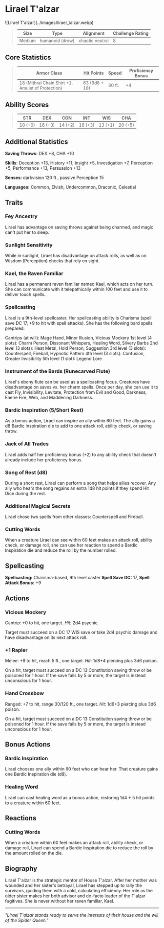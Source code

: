 # Lirael T'alzar

<link rel="stylesheet" href="../drow_theme.css">
![Lirael T'alzar](../images/lirael_talzar.webp)


> | **Size** | **Type** | **Alignment** | **Challenge Rating** |
> |----------|----------|---------------|----------------------|
> | Medium | humanoid (drow) | chaotic neutral | 8 |

## Core Statistics

> | **Armor Class** | **Hit Points** | **Speed** | **Proficiency Bonus** |
> |-----------------|----------------|-----------|------------------------|
> | 18 (Mithral Chain Shirt +1, Amulet of Protection) | 63 (9d8 + 18) | 30 ft. | +4 |

## Ability Scores

> | **STR** | **DEX** | **CON** | **INT** | **WIS** | **CHA** |
> |---------|---------|---------|---------|---------|---------|
> | 10 (+0) | 16 (+3) | 14 (+2) | 16 (+3) | 13 (+1) | 20 (+5) |

## Additional Statistics

**Saving Throws:** DEX +8, CHA +10

**Skills:** Deception +13, History +11, Insight +5, Investigation +7, Perception +5, Performance +13, Persuasion +13

**Senses:** darkvision 120 ft., passive Perception 15

**Languages:** Common, Elvish, Undercommon, Draconic, Celestial

## Traits

### Fey Ancestry
Lirael has advantage on saving throws against being charmed, and magic can't put her to sleep.

### Sunlight Sensitivity
While in sunlight, Lirael has disadvantage on attack rolls, as well as on Wisdom (Perception) checks that rely on sight.

### Kael, the Raven Familiar
Lirael has a permanent raven familiar named Kael, which acts on her turn. She can communicate with it telepathically within 100 feet and use it to deliver touch spells.

### Spellcasting
Lirael is a 9th-level spellcaster. Her spellcasting ability is Charisma (spell save DC 17, +9 to hit with spell attacks). She has the following bard spells prepared:

Cantrips (at will): Mage Hand, Minor Illusion, Vicious Mockery
1st level (4 slots): Charm Person, Dissonant Whispers, Healing Word, Silvery Barbs
2nd level (3 slots): Heat Metal, Hold Person, Suggestion
3rd level (3 slots): Counterspell, Fireball, Hypnotic Pattern
4th level (3 slots): Confusion, Greater Invisibility
5th level (1 slot): Legend Lore

### Instrument of the Bards (Runecarved Flute)
Lirael's ebony flute can be used as a spellcasting focus. Creatures have disadvantage on saves vs. her charm spells. Once per day, she can use it to cast Fly, Invisibility, Levitate, Protection from Evil and Good, Darkness, Faerie Fire, Web, and Maddening Darkness.

### Bardic Inspiration (5/Short Rest)
As a bonus action, Lirael can inspire an ally within 60 feet. The ally gains a d8 Bardic Inspiration die to add to one attack roll, ability check, or saving throw.

### Jack of All Trades
Lirael adds half her proficiency bonus (+2) to any ability check that doesn't already include her proficiency bonus.

### Song of Rest (d8)
During a short rest, Lirael can perform a song that helps allies recover. Any ally who hears the song regains an extra 1d8 hit points if they spend Hit Dice during the rest.

### Additional Magical Secrets
Lirael chose two spells from other classes: Counterspell and Fireball.

### Cutting Words
When a creature Lirael can see within 60 feet makes an attack roll, ability check, or damage roll, she can use her reaction to spend a Bardic Inspiration die and reduce the roll by the number rolled.

## Spellcasting

**Spellcasting:** Charisma-based, 9th level caster
**Spell Save DC:** 17, **Spell Attack Bonus:** +9

## Actions

### Vicious Mockery
Cantrip: +0 to hit, one target. *Hit:* 2d4 psychic.

Target must succeed on a DC 17 WIS save or take 2d4 psychic damage and have disadvantage on its next attack roll.

### +1 Rapier
Melee: +8 to hit, reach 5 ft., one target. *Hit:* 1d8+4 piercing plus 3d6 poison.

On a hit, target must succeed on a DC 13 Constitution saving throw or be poisoned for 1 hour. If the save fails by 5 or more, the target is instead unconscious for 1 hour.

### Hand Crossbow
Ranged: +7 to hit, range 30/120 ft., one target. *Hit:* 1d6+3 piercing plus 3d6 poison.

On a hit, target must succeed on a DC 13 Constitution saving throw or be poisoned for 1 hour. If the save fails by 5 or more, the target is instead unconscious for 1 hour.

## Bonus Actions

### Bardic Inspiration
Lirael chooses one ally within 60 feet who can hear her. That creature gains one Bardic Inspiration die (d8).

### Healing Word
Lirael can cast healing word as a bonus action, restoring 1d4 + 5 hit points to a creature within 60 feet.

## Reactions

### Cutting Words
When a creature within 60 feet makes an attack roll, ability check, or damage roll, Lirael can spend a Bardic Inspiration die to reduce the roll by the amount rolled on the die.

## Biography

Lirael T'alzar is the strategic mentor of House T'alzar. After her mother was wounded and her sister's betrayal, Lirael has stepped up to rally the survivors, guiding them with a cold, calculating efficiency. Her role as the older sister makes her both advisor and de-facto leader of the T'alzar fugitives. She is never without her raven familiar, Kael.

---

*"Lirael T'alzar stands ready to serve the interests of their house and the will of the Spider Queen."*
